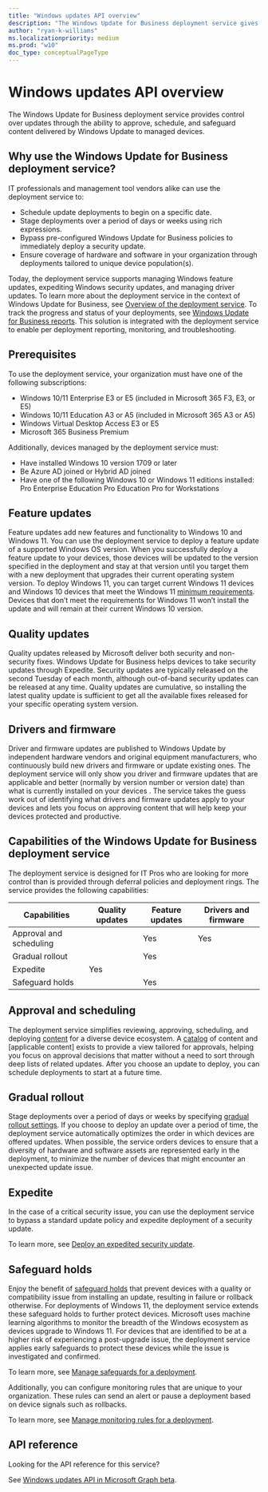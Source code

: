```yaml
---
title: "Windows updates API overview"
description: "The Windows Update for Business deployment service gives control to your organization over the updates offered to your devices."
author: "ryan-k-williams"
ms.localizationpriority: medium
ms.prod: "w10"
doc_type: conceptualPageType
---
```


# Windows updates API overview

The Windows Update for Business deployment service provides control over updates through the ability to approve, schedule, and safeguard content delivered by Windows Update to managed devices.

## Why use the Windows Update for Business deployment service?

IT professionals and management tool vendors alike can use the deployment service to:
* Schedule update deployments to begin on a specific date.
* Stage deployments over a period of days or weeks using rich expressions.
* Bypass pre-configured Windows Update for Business policies to immediately deploy a security update.
* Ensure coverage of hardware and software in your organization through deployments tailored to unique device population(s).

Today, the deployment service supports managing Windows feature updates, expediting Windows security updates, and managing driver updates. To learn more about the deployment service in the context of Windows Update for Business, see [Overview of the deployment service](/windows/deployment/update/deployment-service-overview). To track the progress and status of your deployments, see [Windows Update for Business reports](/windows/deployment/update/wufb-reports-overview). This solution is  integrated with the deployment service to enable per deployment reporting, monitoring, and troubleshooting.

## Prerequisites

To use the deployment service, your organization must have one of the following subscriptions:
* Windows 10/11 Enterprise E3 or E5 (included in Microsoft 365 F3, E3, or E5)
* Windows 10/11 Education A3 or A5 (included in Microsoft 365 A3 or A5)
* Windows Virtual Desktop Access E3 or E5
* Microsoft 365 Business Premium

Additionally, devices managed by the deployment service must:
* Have installed Windows 10 version 1709 or later
* Be Azure AD joined or Hybrid AD joined
* Have one of the following Windows 10 or Windows 11 editions installed:
    Pro
    Enterprise
    Education
    Pro Education
    Pro for Workstations

## Feature updates

Feature updates add new features and functionality to Windows 10 and Windows 11. You can use the deployment service to deploy a feature update of a supported Windows OS version. When you successfully deploy a feature update to your devices, those devices will be updated to the version specified in the deployment and stay at that version until you target them with a new deployment that upgrades their current operating system version. To deploy Windows 11, you can target current Windows 11 devices and Windows 10 devices that meet the Windows 11 [minimum requirements](https://blogs.windows.com/windows-insider/2021/06/28/update-on-windows-11-minimum-system-requirements/). Devices that don’t meet the requirements for Windows 11 won’t install the update and will remain at their current Windows 10 version.

## Quality updates

Quality updates released by Microsoft deliver both security and non-security fixes. Windows Update for Business helps devices to take security updates through Expedite. Security updates are typically released on the second Tuesday of each month, although out-of-band security updates can be released at any time. Quality updates are cumulative, so installing the latest quality update is sufficient to get all the available fixes released for your specific operating system version.

## Drivers and firmware

Driver and firmware updates are published to Windows Update by independent hardware vendors and original equipment manufacturers, who continuously build new drivers and firmware or update existing ones. The deployment service will only show you driver and firmware updates that are applicable and better (normally by version number or version date) than what is currently installed on your devices . The service takes the guess work out of identifying what drivers and firmware updates apply to your devices and lets you focus on approving content that will help keep your devices protected and productive.

## Capabilities of the Windows Update for Business deployment service

The deployment service is designed for IT Pros who are looking for more control than is provided through deferral policies and deployment rings. The service provides the following capabilities:

|Capabilities | Quality updates | Feature updates | Drivers and firmware|
|---|---|---|---|
|Approval and scheduling | | Yes | Yes |
|Gradual rollout | | Yes | |
|Expedite | Yes | | |
|Safeguard holds| | Yes | |

## Approval and scheduling

The deployment service simplifies reviewing, approving, scheduling, and deploying [content](/graph/api/resources/windowsupdates-catalogcontent) for a diverse device ecosystem. A [catalog](/graph/api/resources/windowsupdates-catalog) of content and [applicable content] exists to provide a view tailored for approvals, helping you focus on approval decisions that matter without a need to sort through deep lists of related updates. After you choose an update to deploy, you can schedule deployments to start at a future time.

## Gradual rollout

Stage deployments over a period of days or weeks by specifying [gradual rollout settings](/graph/api/resources/windowsupdates-gradualrolloutsettings). If you choose to deploy an update over a period of time, the deployment service automatically optimizes the order in which devices are offered updates. When possible, the service orders devices to ensure that a diversity of hardware and software assets are represented early in the deployment, to minimize the number of devices that might encounter an unexpected update issue.

## Expedite

In the case of a critical security issue, you can use the deployment service to bypass a standard update policy and expedite deployment of a security update.

To learn more, see [Deploy an expedited security update](windowsupdates-deploy-expedited-update.md).

## Safeguard holds

Enjoy the benefit of [safeguard holds](/windows/deployment/update/safeguard-holds) that prevent devices with a quality or compatibility issue from installing an update, resulting in failure or rollback otherwise. For deployments of Windows 11, the deployment service extends these safeguard holds to further protect devices. Microsoft uses machine learning algorithms to monitor the breadth of the Windows ecosystem as devices upgrade to Windows 11. For devices that are identified to be at a higher risk of experiencing a post-upgrade issue, the deployment service applies early safeguards to protect these devices while the issue is investigated and confirmed.

To learn more, see [Manage safeguards for a deployment](windowsupdates-manage-safeguards.md).

Additionally, you can configure monitoring rules that are unique to your organization. These rules can send an alert or pause a deployment based on device signals such as rollbacks.

To learn more, see [Manage monitoring rules for a deployment](windowsupdates-manage-monitoring-rules.md).

## API reference

Looking for the API reference for this service?

See [Windows updates API in Microsoft Graph beta](/graph/api/resources/adminwindowsupdates?view=graph-rest-beta&preserve-view=true).

